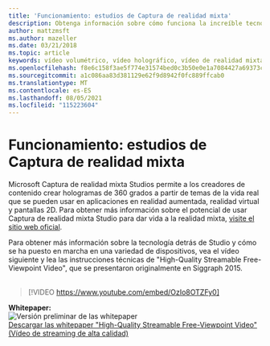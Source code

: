 ```yaml
---
title: 'Funcionamiento: estudios de Captura de realidad mixta'
description: Obtenga información sobre cómo funciona la increíble tecnología detrás de la captura de vídeo holográfica de 360 grados de Microsoft.
author: mattzmsft
ms.author: mazeller
ms.date: 03/21/2018
ms.topic: article
keywords: vídeo volumétrico, vídeo holográfico, vídeo de realidad mixta, holograma, casco de realidad mixta, casco de realidad mixta de Windows, casco de realidad virtual
ms.openlocfilehash: f8e6c158f3ae5f774e31574bed0c3b50e0e1a7084427a69373c14845d18e72e6
ms.sourcegitcommit: a1c086aa83d381129e62f9d8942f0fc889ffcab0
ms.translationtype: MT
ms.contentlocale: es-ES
ms.lasthandoff: 08/05/2021
ms.locfileid: "115223604"
---
```

# <a name="how-it-works---mixed-reality-capture-studios"></a>Funcionamiento: estudios de Captura de realidad mixta

Microsoft Captura de realidad mixta Studios permite a los creadores de contenido crear hologramas de 360 grados a partir de temas de la vida real que se pueden usar en aplicaciones en realidad aumentada, realidad virtual y pantallas 2D. Para obtener más información sobre el potencial de usar Captura de realidad mixta Studio para dar vida a la realidad mixta, [visite el sitio web oficial](https://www.microsoft.com//mixed-reality/capture-studios).

Para obtener más información sobre la tecnología detrás de Studio y cómo se ha puesto en marcha en una variedad de dispositivos, vea el vídeo siguiente y lea las instrucciones técnicas de "High-Quality Streamable Free-Viewpoint Video", que se presentaron originalmente en Siggraph 2015.
<br>
<br>
>[!VIDEO https://www.youtube.com/embed/OzIo8OTZFy0]


**Whitepaper:**<br>
![Versión preliminar de las whitepaper](images/siggraph-whitepaper-thumb-200px.png)<br>
[Descargar las whitepaper "High-Quality Streamable Free-Viewpoint Video" (Vídeo de streaming de alta calidad)](images/high-quality-streamable-free-viewpoint-video.pdf)
